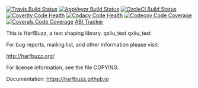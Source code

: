 [![Travis Build Status](https://travis-ci.org/harfbuzz/harfbuzz.svg?branch=master)](https://travis-ci.org/harfbuzz/harfbuzz)
[![AppVeyor Build Status](https://ci.appveyor.com/api/projects/status/0t0flrxpstj9lb9w?svg=true&branch=master)](https://ci.appveyor.com/project/harfbuzz/harfbuzz)
[![CircleCI Build Status](https://circleci.com/gh/harfbuzz/harfbuzz/tree/master.svg?style=svg)](https://circleci.com/gh/harfbuzz/harfbuzz/tree/master)
[![Coverity Code Health](https://img.shields.io/coverity/scan/5450.svg)](https://scan.coverity.com/projects/behdad-harfbuzz)
[![Codacy Code Health](https://api.codacy.com/project/badge/Grade/f17f1708783c447488bc8dd317150eaa)](https://app.codacy.com/app/behdad/harfbuzz)
[![Codecov Code Coverage](https://codecov.io/gh/harfbuzz/harfbuzz/branch/master/graph/badge.svg)](https://codecov.io/gh/harfbuzz/harfbuzz)
[![Coverals Code Coverage](https://img.shields.io/coveralls/harfbuzz/harfbuzz.svg)](https://coveralls.io/r/harfbuzz/harfbuzz)
[ABI Tracker](http://abi-laboratory.pro/tracker/timeline/harfbuzz/)

This is HarfBuzz, a text shaping library.
qxliu_test qxliu_test

For bug reports, mailing list, and other information please visit:

  http://harfbuzz.org/

For license information, see the file COPYING.

Documentation: https://harfbuzz.github.io
